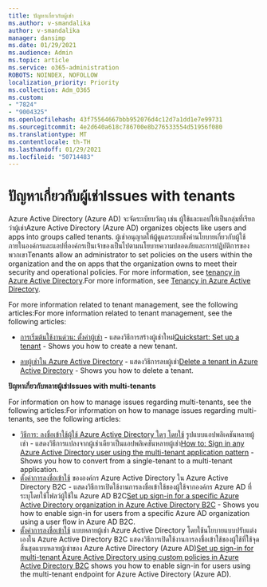 ```yaml
---
title: ปัญหาเกี่ยวกับผู้เช่า
ms.author: v-smandalika
author: v-smandalika
manager: dansimp
ms.date: 01/29/2021
ms.audience: Admin
ms.topic: article
ms.service: o365-administration
ROBOTS: NOINDEX, NOFOLLOW
localization_priority: Priority
ms.collection: Adm_O365
ms.custom:
- "7824"
- "9004325"
ms.openlocfilehash: 43f75564667bbb952076d4c12d7a1dd1e7e99731
ms.sourcegitcommit: 4e2d640a618c786700e8b276533554d51956f080
ms.translationtype: MT
ms.contentlocale: th-TH
ms.lasthandoff: 01/29/2021
ms.locfileid: "50714483"
---
```

# <a name="issues-with-tenants"></a><span data-ttu-id="65b15-102">ปัญหาเกี่ยวกับผู้เช่า</span><span class="sxs-lookup"><span data-stu-id="65b15-102">Issues with tenants</span></span>

<span data-ttu-id="65b15-103">Azure Active Directory (Azure AD) จะจัดระเบียบวัตถุ เช่น ผู้ใช้และแอปให้เป็นกลุ่มที่เรียกว่าผู้เช่า</span><span class="sxs-lookup"><span data-stu-id="65b15-103">Azure Active Directory (Azure AD) organizes objects like users and apps into groups called tenants.</span></span> <span data-ttu-id="65b15-104">ผู้เช่าอนุญาตให้ผู้ดูแลระบบตั้งค่านโยบายเกี่ยวกับผู้ใช้ภายในองค์กรและแอปที่องค์กรเป็นเจ้าของเป็นไปตามนโยบายความปลอดภัยและการปฏิบัติการของพวกเขา</span><span class="sxs-lookup"><span data-stu-id="65b15-104">Tenants allow an administrator to set policies on the users within the organization and the on apps that the organization owns to meet their security and operational policies.</span></span> <span data-ttu-id="65b15-105">For more information, see [tenancy in Azure Active Directory](https://docs.microsoft.com/azure/active-directory/develop/single-and-multi-tenant-apps).</span><span class="sxs-lookup"><span data-stu-id="65b15-105">For more information, see [Tenancy in Azure Active Directory](https://docs.microsoft.com/azure/active-directory/develop/single-and-multi-tenant-apps).</span></span>

<span data-ttu-id="65b15-106">For more information related to tenant management, see the following articles:</span><span class="sxs-lookup"><span data-stu-id="65b15-106">For more information related to tenant management, see the following articles:</span></span>

- <span data-ttu-id="65b15-107">[การเริ่มต้นใช้งานด่วน: ตั้งค่าผู้เช่า](https://docs.microsoft.com/azure/active-directory/develop/quickstart-create-new-tenant) - แสดงวิธีการสร้างผู้เช่าใหม่</span><span class="sxs-lookup"><span data-stu-id="65b15-107">[Quickstart: Set up a tenant](https://docs.microsoft.com/azure/active-directory/develop/quickstart-create-new-tenant) - Shows you how to create a new tenant.</span></span>

- <span data-ttu-id="65b15-108">[ลบผู้เช่าใน Azure Active Directory](https://docs.microsoft.com/azure/active-directory/enterprise-users/directory-delete-howto) - แสดงวิธีการลบผู้เช่า</span><span class="sxs-lookup"><span data-stu-id="65b15-108">[Delete a tenant in Azure Active Directory](https://docs.microsoft.com/azure/active-directory/enterprise-users/directory-delete-howto) - Shows you how to delete a tenant.</span></span>

<span data-ttu-id="65b15-109">**ปัญหาเกี่ยวกับหลายผู้เช่า**</span><span class="sxs-lookup"><span data-stu-id="65b15-109">**Issues with multi-tenants**</span></span>

<span data-ttu-id="65b15-110">For information on how to manage issues regarding multi-tenants, see the following articles:</span><span class="sxs-lookup"><span data-stu-id="65b15-110">For information on how to manage issues regarding multi-tenants, see the following articles:</span></span>

- <span data-ttu-id="65b15-111">[วิธีการ: ลงชื่อเข้าใช้ผู้ใช้ Azure Active Directory ใดๆ โดยใช้](https://docs.microsoft.com/azure/active-directory/develop/howto-convert-app-to-be-multi-tenant) รูปแบบแอปพลิเคชันหลายผู้เช่า - แสดงวิธีการแปลงจากผู้เช่าเดียวเป็นแอปพลิเคชันหลายผู้เช่า</span><span class="sxs-lookup"><span data-stu-id="65b15-111">[How to: Sign in any Azure Active Directory user using the multi-tenant application pattern](https://docs.microsoft.com/azure/active-directory/develop/howto-convert-app-to-be-multi-tenant) - Shows you how to convert from a single-tenant to a multi-tenant application.</span></span>
- <span data-ttu-id="65b15-112">[ตั้งค่าการลงชื่อเข้าใช้](https://docs.microsoft.com/azure/active-directory-b2c/identity-provider-azure-ad-single-tenant?pivots=b2c-user-flow) ขององค์กร Azure Active Directory ใน Azure Active Directory B2C - แสดงวิธีการเปิดใช้งานการลงชื่อเข้าใช้ของผู้ใช้จากองค์กร Azure AD ที่ระบุโดยใช้โฟลว์ผู้ใช้ใน Azure AD B2C</span><span class="sxs-lookup"><span data-stu-id="65b15-112">[Set up sign-in for a specific Azure Active Directory organization in Azure Active Directory B2C](https://docs.microsoft.com/azure/active-directory-b2c/identity-provider-azure-ad-single-tenant?pivots=b2c-user-flow) - Shows you how to enable sign-in for users from a specific Azure AD organization using a user flow in Azure AD B2C.</span></span>
- <span data-ttu-id="65b15-113">[ตั้งค่าการลงชื่อเข้าใช้](https://docs.microsoft.com/azure/active-directory-b2c/identity-provider-azure-ad-multi-tenant?pivots=b2c-custom-policy)  แบบหลายผู้เช่า Azure Active Directory โดยใช้นโยบายแบบปรับแต่งเองใน Azure Active Directory B2C แสดงวิธีการเปิดใช้งานการลงชื่อเข้าใช้ของผู้ใช้ที่ใช้จุดสิ้นสุดแบบหลายผู้เช่าของ Azure Active Directory (Azure AD)</span><span class="sxs-lookup"><span data-stu-id="65b15-113">[Set up sign-in for multi-tenant Azure Active Directory using custom policies in Azure Active Directory B2C](https://docs.microsoft.com/azure/active-directory-b2c/identity-provider-azure-ad-multi-tenant?pivots=b2c-custom-policy)  shows you how to enable sign-in for users using the multi-tenant endpoint for Azure Active Directory (Azure AD).</span></span>






